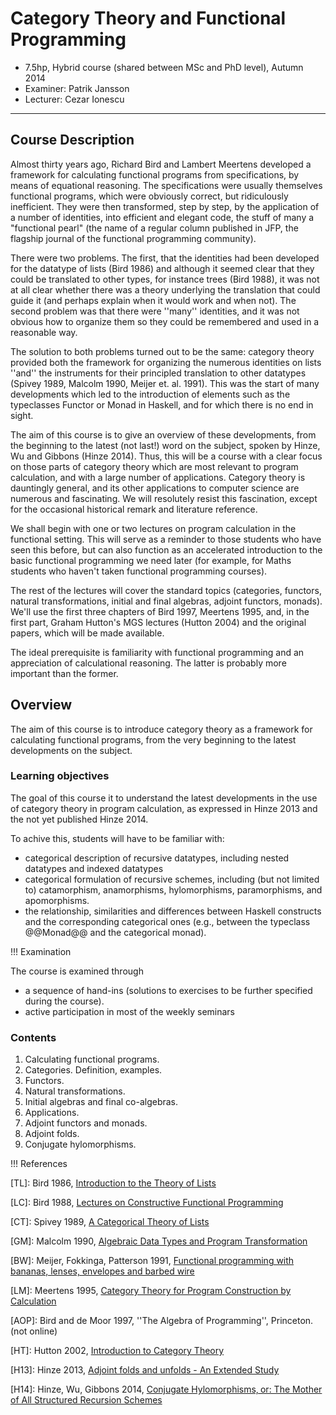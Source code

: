 # Category Theory and Functional Programming

* 7.5hp, Hybrid course (shared between MSc and PhD level), Autumn 2014
* Examiner: Patrik Jansson
* Lecturer: Cezar Ionescu

----

## Course Description

Almost thirty years ago, Richard Bird and Lambert Meertens developed a framework for calculating functional programs from specifications, by means of equational reasoning.  The specifications were usually themselves functional programs, which were obviously correct, but ridiculously inefficient.  They were then transformed, step by step, by the application of a number of identities, into efficient and elegant code, the stuff of many a "functional pearl" (the name of a regular column published in JFP, the flagship journal of the functional programming community).

There were two problems.  The first, that the identities had been developed for the datatype of lists (Bird 1986) and although it seemed clear that they could be translated to other types, for instance trees (Bird 1988), it was not at all clear whether there was a theory underlying the translation that could guide it (and perhaps explain when it would work and when not).  The second problem was that there were ''many'' identities, and it was not obvious how to organize them so they could be remembered and used in a reasonable way.

The solution to both problems turned out to be the same: category theory provided both the framework for organizing the numerous identities on lists ''and'' the instruments for their principled translation to other datatypes (Spivey 1989, Malcolm 1990, Meijer et. al. 1991).  This was the start of many developments which led to the introduction of elements such as the typeclasses Functor or Monad in Haskell, and for which there is no end in sight.

The aim of this course is to give an overview of these developments, from the beginning to the latest (not last!) word on the subject, spoken by Hinze, Wu and Gibbons (Hinze 2014).  Thus, this will be a course with a clear focus on those parts of category theory which are most relevant to program calculation, and with a large number of applications.  Category theory is dauntingly general, and its other applications to computer science are numerous and fascinating.  We will resolutely resist this fascination, except for the occasional historical remark and literature reference.

We shall begin with one or two lectures on program calculation in the functional setting.  This will serve as a reminder to those students who have seen this before, but can also function as an accelerated introduction to the basic functional programming we need later (for example, for Maths students who haven't taken functional programming courses).

The rest of the lectures will cover the standard topics (categories, functors, natural transformations, initial and final algebras, adjoint functors, monads).  We'll use the first three chapters of Bird 1997, Meertens 1995, and, in the first part, Graham Hutton's MGS lectures (Hutton 2004) and the original papers, which will be made available.

The ideal prerequisite is familiarity with functional programming and an appreciation of calculational reasoning.  The latter is probably more important than the former.

## Overview

The aim of this course is to introduce category theory as a framework for calculating functional programs, from the very beginning to the latest developments on the subject.

### Learning objectives

The goal of this course it to understand the latest developments in the use of category theory in program calculation, as expressed in Hinze 2013 and the not yet published Hinze 2014.

To achive this, students will have to be familiar with:

* categorical description of recursive datatypes, including nested datatypes and indexed datatypes
* categorical formulation of recursive schemes, including (but not limited to) catamorphism, anamorphisms, hylomorphisms, paramorphisms, and apomorphisms.
* the relationship, similarities and differences between Haskell constructs and the corresponding categorical ones (e.g., between the typeclass @@Monad@@ and the categorical monad).

!!! Examination

The course is examined through

* a sequence of hand-ins (solutions to exercises to be further specified during the course).
* active participation in most of the weekly seminars

### Contents

1. Calculating functional programs.
2. Categories.  Definition, examples.
3. Functors.
4. Natural transformations.
5. Initial algebras and final co-algebras.
6. Applications.
7. Adjoint functors and monads.
8. Adjoint folds.
9. Conjugate hylomorphisms.

!!! References

[TL]: Bird 1986, [Introduction to the Theory of Lists](https://www.cs.ox.ac.uk/files/3378/PRG56.pdf)

[LC]: Bird 1988, [Lectures on Constructive Functional Programming](https://www.cs.ox.ac.uk/files/3390/PRG69.pdf)

[CT]: Spivey 1989, [A Categorical Theory of Lists](http://link.springer.com/chapter/10.1007%2F3-540-51305-1_24)

[GM]: Malcolm 1990, [Algebraic Data Types and Program Transformation](http://cgi.csc.liv.ac.uk/~grant/Bib/thesis.html)

[BW]: Meijer, Fokkinga, Patterson 1991, [Functional programming with bananas, lenses, envelopes and barbed wire](http://link.springer.com/chapter/10.1007%2F3540543961_7)

[LM]: Meertens 1995, [Category Theory for Program Construction by Calculation](http://www.kestrel.edu/home/people/meertens/diverse/ct4pc.pdf)

[AOP]: Bird and de Moor 1997, ''The Algebra of Programming'', Princeton. (not online)

[HT]: Hutton 2002, [Introduction to Category Theory](http://www.cs.nott.ac.uk/~gmh/cat.html)

[H13]: Hinze 2013, [Adjoint folds and unfolds - An Extended Study](http://dx.doi.org/10.1016/j.scico.2012.07.011)

[H14]: Hinze, Wu, Gibbons 2014, [Conjugate Hylomorphisms‚ or: The Mother of All Structured Recursion Schemes](http://www.cs.ox.ac.uk/people/jeremy.gibbons/publications/conjugate-hylos.pdf)
